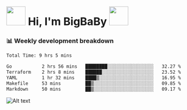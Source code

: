<!-- Title -->
<h1>
    <img src="https://media.tenor.com/TlyRveJkgo4AAAAi/cloud-cloud-strife.gif" width="50"/>
    Hi, I'm BigBaBy
    <img src="https://media.tenor.com/TlyRveJkgo4AAAAi/cloud-cloud-strife.gif" width="50"/>
</h1>

<h3> 📊 Weekly development breakdown </h3>
<!-- waka-readme-stats -->

<!--START_SECTION:waka-->

```txt
Total Time: 9 hrs 5 mins

Go           2 hrs 56 mins   ████████░░░░░░░░░░░░░░░░░   32.27 %
Terraform    2 hrs 8 mins    ██████░░░░░░░░░░░░░░░░░░░   23.52 %
YAML         1 hr 32 mins    ████▒░░░░░░░░░░░░░░░░░░░░   16.95 %
Makefile     53 mins         ██▒░░░░░░░░░░░░░░░░░░░░░░   09.85 %
Markdown     50 mins         ██▒░░░░░░░░░░░░░░░░░░░░░░   09.17 %
```

<!--END_SECTION:waka-->

![Alt text](https://spotify-recently-played-readme.vercel.app/api?user=21b7yx6vkj66csord5swswvza&count=10&width=1000)
